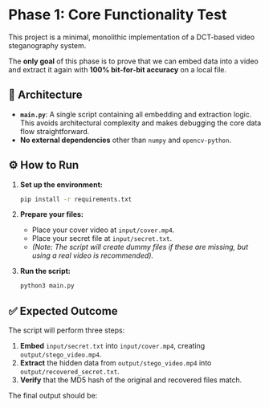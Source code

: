 # Phase 1: Core Functionality Test

This project is a minimal, monolithic implementation of a DCT-based video steganography system.

The **only goal** of this phase is to prove that we can embed data into a video and extract it again with **100% bit-for-bit accuracy** on a local file.

## 🎯 Architecture

- **`main.py`**: A single script containing all embedding and extraction logic. This avoids architectural complexity and makes debugging the core data flow straightforward.
- **No external dependencies** other than `numpy` and `opencv-python`.

## ⚙️ How to Run

1.  **Set up the environment:**
    ```bash
    pip install -r requirements.txt
    ```

2.  **Prepare your files:**
    - Place your cover video at `input/cover.mp4`.
    - Place your secret file at `input/secret.txt`.
    - *(Note: The script will create dummy files if these are missing, but using a real video is recommended).*

3.  **Run the script:**
    ```bash
    python3 main.py
    ```

## ✅ Expected Outcome

The script will perform three steps:
1.  **Embed** `input/secret.txt` into `input/cover.mp4`, creating `output/stego_video.mp4`.
2.  **Extract** the hidden data from `output/stego_video.mp4` into `output/recovered_secret.txt`.
3.  **Verify** that the MD5 hash of the original and recovered files match.

The final output should be:
